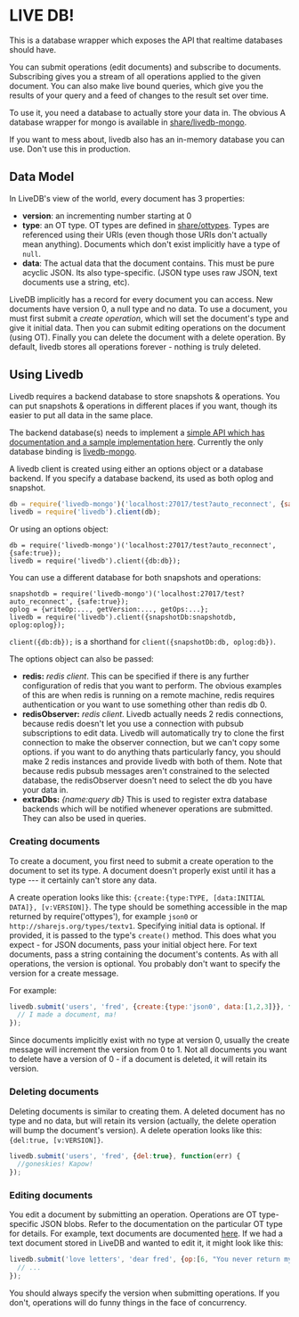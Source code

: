 # LIVE DB!

This is a database wrapper which exposes the API that realtime databases should
have.

You can submit operations (edit documents) and subscribe to documents.
Subscribing gives you a stream of all operations applied to the given
document. You can also make live bound queries, which give you the results of
your query and a feed of changes to the result set over time.

To use it, you need a database to actually store your data in. The obvious
A database wrapper for mongo is available in
[share/livedb-mongo](https://github.com/share/livedb-mongo).

If you want to mess about, livedb also has an in-memory database you can use.
Don't use this in production.


## Data Model

In LiveDB's view of the world, every document has 3 properties:

- **version**: an incrementing number starting at 0
- **type**: an OT type. OT types are defined in
[share/ottypes](https://github.com/share/ottypes). Types are referenced using
their URIs (even though those URIs don't actually mean anything). Documents
which don't exist implicitly have a type of `null`.
- **data**: The actual data that the document contains. This must be pure
acyclic JSON. Its also type-specific. (JSON type uses raw JSON, text documents
use a string, etc).

LiveDB implicitly has a record for every document you can access. New documents
have version 0, a null type and no data. To use a document, you must first
submit a *create operation*, which will set the document's type and give it
initial data. Then you can submit editing operations on the document (using
OT). Finally you can delete the document with a delete operation. By
default, livedb stores all operations forever - nothing is truly deleted.


## Using Livedb

Livedb requires a backend database to store snapshots & operations. You can put snapshots & operations in different places if you want, though its easier to put all data in the same place.

The backend database(s) needs to implement a [simple API which has documentation and a sample implementation here](https://github.com/share/livedb/blob/master/lib/memory.js). Currently the only database binding is [livedb-mongo](https://github.com/share/livedb-mongo).

A livedb client is created using either an options object or a database backend. If you specify a database backend, its used as both oplog and snapshot.

```javascript
db = require('livedb-mongo')('localhost:27017/test?auto_reconnect', {safe:true});
livedb = require('livedb').client(db);
```

Or using an options object:

```
db = require('livedb-mongo')('localhost:27017/test?auto_reconnect', {safe:true});
livedb = require('livedb').client({db:db});
```

You can use a different database for both snapshots and operations:

```
snapshotdb = require('livedb-mongo')('localhost:27017/test?auto_reconnect', {safe:true});
oplog = {writeOp:..., getVersion:..., getOps:...};
livedb = require('livedb').client({snapshotDb:snapshotdb, oplog:oplog});
```


`client({db:db});` is a shorthand for `client({snapshotDb:db, oplog:db})`.

The options object can also be passed:

- **redis:** *redis client*. This can be specified if there is any further
    configuration of redis that you want to perform. The obvious examples of
    this are when redis is running on a remote machine, redis requires
    authentication or you want to use something other than redis db 0.
- **redisObserver:** *redis client*. Livedb actually needs 2 redis connections,
    because redis doesn't let you use a connection with pubsub subscriptions
    to edit data. Livedb will automatically try to clone the first connection
    to make the observer connection, but we can't copy some options. if you
    want to do anything thats particularly fancy, you should make 2 redis
    instances and provide livedb with both of them. Note that because redis
    pubsub messages aren't constrained to the selected database, the
    redisObserver doesn't need to select the db you have your data in.
- **extraDbs:** *{name:query db}* This is used to register extra database backends which will be
    notified whenever operations are submitted. They can also be used in
    queries.


### Creating documents

To create a document, you first need to submit a create operation to the
document to set its type. A document doesn't properly exist until it has a type
--- it certainly can't store any data.

A create operation looks like this: `{create:{type:TYPE, [data:INITIAL DATA]}, [v:VERSION]}`. The type should be something accessible in the map returned by require('ottypes'), for example `json0` or `http://sharejs.org/types/textv1`. Specifying initial data is optional. If provided, it is passed to the type's `create()` method. This does what you expect - for JSON documents, pass your initial object here. For text documents, pass a string containing the document's contents. As with all operations, the version is optional. You probably don't want to specify the version for a create message.

For example:

```javascript
livedb.submit('users', 'fred', {create:{type:'json0', data:[1,2,3]}}, function(err, version, transformedByOps, snapshot) {
  // I made a document, ma!
});
```

Since documents implicitly exist with no type at version 0, usually the create message will increment the version from 0 to 1. Not all documents you want to delete have a version of 0 - if a document is deleted, it will retain its version.

### Deleting documents

Deleting documents is similar to creating them. A deleted document has no type and no data, but will retain its version (actually, the delete operation will bump the document's version). A delete operation looks like this: `{del:true, [v:VERSION]}`.

```javascript
livedb.submit('users', 'fred', {del:true}, function(err) {
  //goneskies! Kapow!
});
```

### Editing documents

You edit a document by submitting an operation. Operations are OT type-specific JSON blobs. Refer to the documentation on the particular OT type for details. For example, text documents are documented [here](https://github.com/share/ottypes/blob/master/lib/text.js#L10-L16). If we had a text document stored in LiveDB and wanted to edit it, it might look like this:

```javascript
livedb.submit('love letters', 'dear fred', {op:[6, "You never return my calls!"], v:1002}, function(err) {
  // ...
});
```

You should always specify the version when submitting operations. If you don't, operations will do funny things in the face of concurrency.



